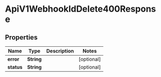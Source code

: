 

# ApiV1WebhookIdDelete400Response


## Properties

| Name | Type | Description | Notes |
|------------ | ------------- | ------------- | -------------|
|**error** | **String** |  |  [optional] |
|**status** | **String** |  |  [optional] |



